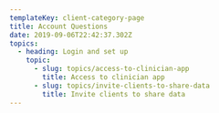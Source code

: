 ```yaml
---
templateKey: client-category-page
title: Account Questions
date: 2019-09-06T22:42:37.302Z
topics:
  - heading: Login and set up
    topic:
      - slug: topics/access-to-clinician-app
        title: Access to clinician app
      - slug: topics/invite-clients-to-share-data
        title: Invite clients to share data
---
```


